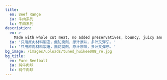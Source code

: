 ```yaml
---
title:
  en: Beef Range
  ja: 牛肉系列
  tc: 牛肉系列
description:
  en: >-
    Made with whole cut meat, no added preservatives, bouncy, juicy and chewy.
  ja: '只用原肉材料製造，無防腐劑，原汁原味，多汁又彈牙。'
  tc: '只用原肉材料製造，無防腐劑，原汁原味，多汁又彈牙。'
bg_image: /images/uploads/tuned_huikee008_re.jpg
bg_title:
  en: Pure Beefball
  ja: 純牛肉球
  tc: 純牛肉球
---
```

